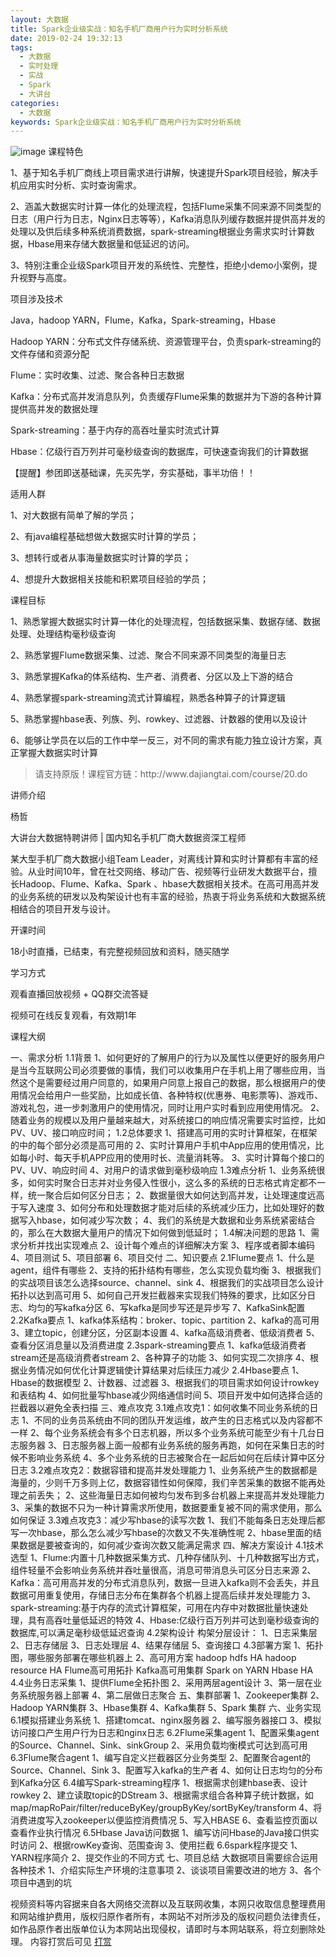 ```yaml
---
layout: 大数据
title: Spark企业级实战：知名手机厂商用户行为实时分析系统
date: 2019-02-24 19:32:13
tags:
  - 大数据
  - 实时处理
  - 实战
  - Spark
  - 大讲台
categories:
  - 大数据
keywords: Spark企业级实战：知名手机厂商用户行为实时分析系统
---
```

![image](http://static0.f.dajiangtai.com/www/images/c_20.jpg)
课程特色

1、基于知名手机厂商线上项目需求进行讲解，快速提升Spark项目经验，解决手机应用实时分析、实时查询需求。

2、涵盖大数据实时计算一体化的处理流程，包括Flume采集不同来源不同类型的日志（用户行为日志，Nginx日志等等），Kafka消息队列缓存数据并提供高并发的处理以及供后续多种系统消费数据，spark-streaming根据业务需求实时计算数据，Hbase用来存储大数据量和低延迟的访问。

3、特别注重企业级Spark项目开发的系统性、完整性，拒绝小demo小案例，提升视野与高度。

项目涉及技术

Java，hadoop YARN，Flume，Kafka，Spark-streaming，Hbase

Hadoop YARN：分布式文件存储系统、资源管理平台，负责spark-streaming的文件存储和资源分配

Flume：实时收集、过滤、聚合各种日志数据

Kafka：分布式高并发消息队列，负责缓存Flume采集的数据并为下游的各种计算提供高并发的数据处理

Spark-streaming：基于内存的高吞吐量实时流式计算

Hbase：亿级行百万列并可毫秒级查询的数据库，可快速查询我们的计算数据

【提醒】参团即送基础课，先买先学，夯实基础，事半功倍！！

适用人群

1、对大数据有简单了解的学员；

2、有java编程基础想做大数据实时计算的学员；

3、想转行或者从事海量数据实时计算的学员；

4、想提升大数据相关技能和积累项目经验的学员；

课程目标

1、熟悉掌握大数据实时计算一体化的处理流程，包括数据采集、数据存储、数据处理、处理结构毫秒级查询

2、熟悉掌握Flume数据采集、过滤、聚合不同来源不同类型的海量日志

3、熟悉掌握Kafka的体系结构、生产者、消费者、分区以及上下游的结合

4、熟悉掌握spark-streaming流式计算编程，熟悉各种算子的计算逻辑

5、熟悉掌握hbase表、列族、列、rowkey、过滤器、计数器的使用以及设计

6、能够让学员在以后的工作中举一反三，对不同的需求有能力独立设计方案，真正掌握大数据实时计算
<!-- more -->
<blockquote class="blockquote-center">
请支持原版！课程官方链：http://www.dajiangtai.com/course/20.do
</blockquote>

讲师介绍


杨哲

大讲台大数据特聘讲师   |   国内知名手机厂商大数据资深工程师

某大型手机厂商大数据小组Team Leader，对离线计算和实时计算都有丰富的经验。从业时间10年，曾在社交网络、移动广告、视频等行业研发大数据平台，擅长Hadoop、Flume、Kafka、Spark 、hbase大数据相关技术。在高可用高并发的业务系统的研发以及构架设计也有丰富的经验，热衷于将业务系统和大数据系统相结合的项目开发与设计。

开课时间

18小时直播，已结束，有完整视频回放和资料，随买随学

学习方式

观看直播回放视频 + QQ群交流答疑

视频可在线反复观看，有效期1年


课程大纲

一、需求分析
1.1背景	1、如何更好的了解用户的行为以及属性以便更好的服务用户是当今互联网公司必须要做的事情，我们可以收集用户在手机上用了哪些应用，当然这个是需要经过用户同意的，如果用户同意上报自己的数据，那么根据用户的使用情况会给用户一些奖励，比如成长值、各种特权(优惠券、电影票等)、游戏币、游戏礼包，进一步刺激用户的使用情况，同时让用户实时看到应用使用情况。
2、随着业务的规模以及用户量越来越大，对系统接口的响应情况需要实时监控，比如PV、UV、接口响应时间；
1.2总体要求	1、搭建高可用的实时计算框架，在框架的中的每个部分必须是高可用的
2、实时计算用户手机中App应用的使用情况，比如每小时、每天手机APP应用的使用时长、流量消耗等。
3、实时计算每个接口的PV、UV、响应时间
4、对用户的请求做到毫秒级响应
1.3难点分析	1、业务系统很多，如何实时聚合日志并对业务侵入性很小，这么多的系统的日志格式肯定都不一样，统一聚合后如何区分日志；
2、数据量很大如何达到高并发，让处理速度远高于写入速度
3、如何分布和处理数据才能对后续的系统减少压力，比如处理好的数据写入hbase，如何减少写次数；
4、我们的系统是大数据和业务系统紧密结合的，那么在大数据大量用户的情况下如何做到低延时；
1.4解决问题的思路	1、需求分析并找出实现难点
2、设计每个难点的详细解决方案
3、程序或者脚本编码
4、项目测试
5、项目部署
6、项目交付
二、知识要点
2.1Flume要点	1、什么是agent，组件有哪些
2、支持的拓扑结构有哪些，怎么实现负载均衡
3、根据我们的实战项目该怎么选择source、channel、sink
4、根据我们的实战项目怎么设计拓扑以达到高可用
5、如何自己开发拦截器来实现我们特殊的要求，比如区分日志、均匀的写kafka分区
6、写kafka是同步写还是异步写
7、KafkaSink配置
2.2Kafka要点	1、kafka体系结构：broker、topic、partition
2、kafka的高可用
3、建立topic，创建分区，分区副本设置
4、kafka高级消费者、低级消费者
5、查看分区消息量以及消费进度 
2.3spark-streaming要点	1、kafka低级消费者stream还是高级消费者stream
2、各种算子的功能
3、如何实现二次排序
4、根据业务情况如何优化计算逻辑使计算结果对后续压力减少
2.4Hbase要点	1、Hbase的数据模型
2、计数器、过滤器
3、根据我们的项目需求如何设计rowkey和表结构
4、如何批量写hbase减少网络通信时间
5、项目开发中如何选择合适的拦截器以避免全表扫描
三、难点攻克
3.1难点攻克1：如何收集不同业务系统的日志	1、不同的业务员系统由不同的团队开发运维，故产生的日志格式以及内容都不一样
2、每个业务系统会有多个日志机器，所以多个业务系统可能至少有十几台日志服务器
3、日志服务器上面一般都有业务系统的服务再跑，如何在采集日志的时候不影响业务系统
4、多个业务系统的日志被聚合在一起后如何在后续计算中区分日志
3.2难点攻克2：数据容错和提高并发处理能力	1、业务系统产生的数据都是海量的，少则千万多则上亿，数据容错性如何保障，我们辛苦采集的数据不能再处理之前丢失；
2、这些海量日志如何被均匀发布到多台机器上来提高并发处理能力
3、采集的数据不只为一种计算需求所使用，数据要重复被不同的需求使用，那么如何保证
3.3难点攻克3：减少写hbase的读写次数	1、我们不能每条日志处理后都写一次hbase，那么怎么减少写hbase的次数又不失准确性呢
2、hbase里面的结果数据是要被查询的，如何减少查询次数又能满足需求
四、解决方案设计
4.1技术选型	1、Flume:内置十几种数据采集方式、几种存储队列、十几种数据写出方式，组件轻量不会影响业务系统并吞吐量很高，消息可带消息头可区分日志来源
2、Kafka：高可用高并发的分布式消息队列，数据一旦进入kafka则不会丢失，并且数据可用重复使用，存储日志分布在集群各个机器上提高后续并发处理能力
3、spark-streaming:基于内存的流式计算框架，可用在内存中对数据批量快速处理，具有高吞吐量低延迟的特效
4、Hbase:亿级行百万列并可达到毫秒级查询的数据库,可以满足毫秒级低延迟查询
4.2架构设计	构架分层设计：
1、日志采集层
2、日志存储层
3、日志处理层
4、结果存储层
5、查询接口
4.3部署方案	1、拓扑图，哪些服务部署在哪些机器上
2、高可用方案
hadoop hdfs HA
hadoop resource HA
Flume高可用拓扑
Kafka高可用集群
Spark on YARN
Hbase HA
4.4业务日志采集	1、提供Flume全拓扑图
2、采用两层agent设计
3、第一层在业务系统服务器上部署
4、第二层做日志聚合
五、集群部署
1、Zookeeper集群
2、Hadoop YARN集群
3、Hbase集群
4、Kafka集群
5、Spark 集群
六、业务实现
6.1模拟搭建业务系统	1、搭建tomcat、nginx服务器
2、编写服务器接口
3、模拟访问接口产生用户行为日志和nginx日志
6.2Flume采集agent	1、配置采集agent的Source、Channel、Sink、sinkGroup
2、采用负载均衡模式可达到高可用
6.3Flume聚合agent	1、编写自定义拦截器区分业务类型
2、配置聚合agent的Source、Channel、Sink
3、配置写入kafka的生产者
4、如何让日志均匀的分布到Kafka分区
6.4编写Spark-streaming程序	1、根据需求创建hbase表、设计rowkey
2、建立读取topic的DStream
3、根据需求组合各种算子统计数据，如 map/mapRoPair/filter/reduceByKey/groupByKey/sortByKey/transform
4、将消费进度写入zookeeper以便监控消费情况
5、写入HBASE
6、查看监控页面以查看作业执行情况
6.5Hbase Java访问数据	1、编写访问Hbase的Java接口供实时访问
2、根据rowKey查询、范围查询
3、使用拦截
6.6spark程序提交	1、YARN程序简介
2、提交作业的不同方式
七、项目总结
大数据项目需要综合运用各种技术	1、介绍实际生产环境的注意事项
2、谈谈项目需要改进的地方
3、各个项目中遇到的坑


<div class="post-copyright">
    <div class="post-copyright__author">
      <span class="post-copyright-meta">视频资料等内容据来自各大网络交流群以及互联网收集，本网只收取信息整理费用和网站维护费用，版权归原作者所有，本网站不对所涉及的版权问题负法律责任，如作品原作者出版单位认为本网站出现侵权，请即时与本网站联系，将立刻删除处理。 内容打赏后可见</span>
      <span class="post-copyright-info"><a href="http://t.cn/EfJnmTa">打赏</a></span>
    </div>
</div>

